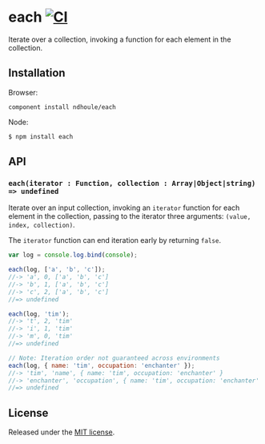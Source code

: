 # each [![CI][ci-badge]][ci-link]

Iterate over a collection, invoking a function for each element in the collection.

## Installation

Browser:

```
component install ndhoule/each
```

Node:

```sh
$ npm install each
```

## API

### `each(iterator : Function, collection : Array|Object|string) => undefined`

Iterate over an input collection, invoking an `iterator` function for each element in the collection, passing to the iterator three arguments: `(value, index, collection)`.

The `iterator` function can end iteration early by returning `false`.

```javascript
var log = console.log.bind(console);

each(log, ['a', 'b', 'c']);
//-> 'a', 0, ['a', 'b', 'c']
//-> 'b', 1, ['a', 'b', 'c']
//-> 'c', 2, ['a', 'b', 'c']
//=> undefined

each(log, 'tim');
//-> 't', 2, 'tim'
//-> 'i', 1, 'tim'
//-> 'm', 0, 'tim'
//=> undefined

// Note: Iteration order not guaranteed across environments
each(log, { name: 'tim', occupation: 'enchanter' });
//-> 'tim', 'name', { name: 'tim', occupation: 'enchanter' }
//-> 'enchanter', 'occupation', { name: 'tim', occupation: 'enchanter' }
//=> undefined
```

## License

Released under the [MIT license](LICENSE.md).

[ci-link]: https://travis-ci.org/ndhoule/each
[ci-badge]: https://travis-ci.org/ndhoule/each.svg?branch=master

